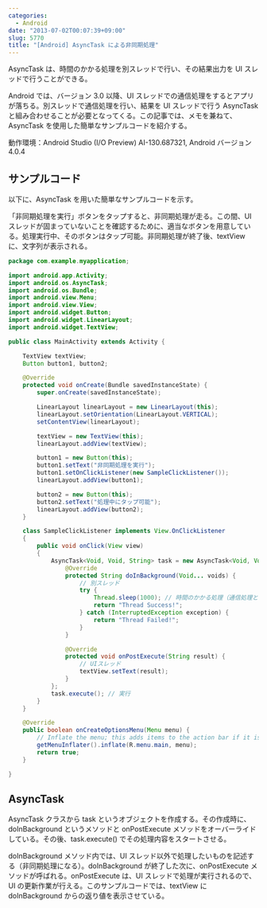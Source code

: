 ```yaml
---
categories:
  - Android
date: "2013-07-02T00:07:39+09:00"
slug: 5770
title: "[Android] AsyncTask による非同期処理"
---
```


AsyncTask は、時間のかかる処理を別スレッドで行い、その結果出力を UI スレッドで行うことができる。

Android では、バージョン 3.0 以降、UI スレッドでの通信処理をするとアプリが落ちる。別スレッドで通信処理を行い、結果を UI スレッドで行う AsyncTask と組み合わせることが必要となってくる。この記事では、メモを兼ねて、AsyncTask を使用した簡単なサンプルコードを紹介する。

動作環境：Android Studio (I/O Preview) AI-130.687321, Android バージョン 4.0.4

## サンプルコード

以下に、AsyncTask を用いた簡単なサンプルコードを示す。

「非同期処理を実行」ボタンをタップすると、非同期処理が走る。この間、UI スレッドが固まっていないことを確認するために、適当なボタンを用意している。処理実行中、そのボタンはタップ可能。非同期処理が終了後、textView に、文字列が表示される。

```java
package com.example.myapplication;

import android.app.Activity;
import android.os.AsyncTask;
import android.os.Bundle;
import android.view.Menu;
import android.view.View;
import android.widget.Button;
import android.widget.LinearLayout;
import android.widget.TextView;

public class MainActivity extends Activity {

    TextView textView;
    Button button1, button2;

    @Override
    protected void onCreate(Bundle savedInstanceState) {
        super.onCreate(savedInstanceState);

        LinearLayout linearLayout = new LinearLayout(this);
        linearLayout.setOrientation(LinearLayout.VERTICAL);
        setContentView(linearLayout);

        textView = new TextView(this);
        linearLayout.addView(textView);

        button1 = new Button(this);
        button1.setText("非同期処理を実行");
        button1.setOnClickListener(new SampleClickListener());
        linearLayout.addView(button1);

        button2 = new Button(this);
        button2.setText("処理中にタップ可能");
        linearLayout.addView(button2);
    }

    class SampleClickListener implements View.OnClickListener
    {
        public void onClick(View view)
        {
            AsyncTask<Void, Void, String> task = new AsyncTask<Void, Void, String>() {
                @Override
                protected String doInBackground(Void... voids) {
                    // 別スレッド
                    try {
                        Thread.sleep(1000);	// 時間のかかる処理（通信処理とか）
                        return "Thread Success!";
                    } catch (InterruptedException exception) {
                        return "Thread Failed!";
                    }
                }

                @Override
                protected void onPostExecute(String result) {
                    // UIスレッド
                    textView.setText(result);
                }
            };
            task.execute(); // 実行
        }
    }

    @Override
    public boolean onCreateOptionsMenu(Menu menu) {
        // Inflate the menu; this adds items to the action bar if it is present.
        getMenuInflater().inflate(R.menu.main, menu);
        return true;
    }

}
```

## AsyncTask

AsyncTask クラスから task というオブジェクトを作成する。その作成時に、doInBackground というメソッドと onPostExecute メソッドをオーバーライドしている。その後、task.execute() でその処理内容をスタートさせる。

doInBackground メソッド内では、UI スレッド以外で処理したいものを記述する（非同期処理になる）。doInBackground が終了した次に、onPostExecute メソッドが呼ばれる。onPostExecute は、UI スレッドで処理が実行されるので、UI の更新作業が行える。このサンプルコードでは、textView に doInBackground からの返り値を表示させている。
